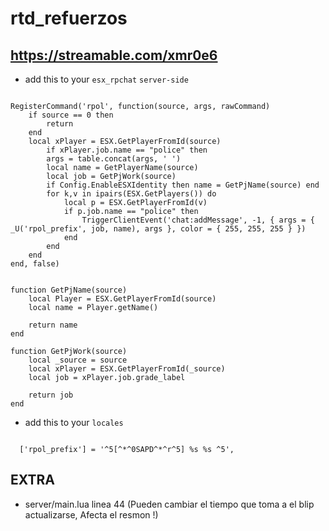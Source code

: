 # rtd_refuerzos

## https://streamable.com/xmr0e6

- add this to your `esx_rpchat` `server-side`

```

RegisterCommand('rpol', function(source, args, rawCommand)
    if source == 0 then
        return
    end
    local xPlayer = ESX.GetPlayerFromId(source)
        if xPlayer.job.name == "police" then
        args = table.concat(args, ' ')
        local name = GetPlayerName(source)
		local job = GetPjWork(source)
        if Config.EnableESXIdentity then name = GetPjName(source) end
        for k,v in ipairs(ESX.GetPlayers()) do
            local p = ESX.GetPlayerFromId(v)
            if p.job.name == "police" then
                TriggerClientEvent('chat:addMessage', -1, { args = { _U('rpol_prefix', job, name), args }, color = { 255, 255, 255 } })
            end
        end
    end
end, false)

```

```

function GetPjName(source)
    local Player = ESX.GetPlayerFromId(source)
    local name = Player.getName()
	
	return name
end

function GetPjWork(source)
	local _source = source
	local xPlayer = ESX.GetPlayerFromId(_source)
	local job = xPlayer.job.grade_label

	return job
end

```

- add this to your `locales`

```

  ['rpol_prefix'] = '^5[^*^0SAPD^*^r^5] %s %s ^5',

```

## EXTRA

- server/main.lua linea 44 (Pueden cambiar el tiempo que toma a el blip actualizarse, Afecta el resmon !)
